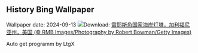 ## History Bing Wallpaper
Wallpaper date: 2024-09-13
![](https://www.bing.com/th?id=OHR.PointReyes_ZH-CN7781514086_UHD.jpg&w=1000)Download: [雷耶斯角国家海岸灯塔，加利福尼亚州，美国 (© RMB Images/Photography by Robert Bowman/Getty Images)](https://www.bing.com/th?id=OHR.PointReyes_ZH-CN7781514086_UHD.jpg)

Auto get programm by LtgX

